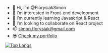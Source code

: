 - 👋 Hi, I’m @FlorysiakSimon
- 👀 I’m interested in Front-end development
- 🌱 I’m currently learning Javascript & React
- 💞️ I’m looking to collaborate on React project
- 📫 simon.florysiak@gmail.com
- 😎 [Check my portfolio](https://simonflorysiak.netlify.app/)

[![Top Langs](https://github-readme-stats.vercel.app/api/top-langs/?username=FlorysiakSimon&layout=compact&theme=github_dark&langs_count=10&hide=actionscript&v=1)](https://github.com/anuraghazra/github-readme-stats)

<!---
FlorysiakSimon/FlorysiakSimon is a ✨ special ✨ repository because its `README.md` (this file) appears on your GitHub profile.
You can click the Preview link to take a look at your changes.
--->
